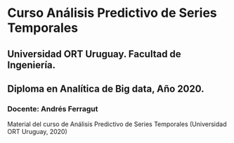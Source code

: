 # Curso Análisis Predictivo de Series Temporales

## Universidad ORT Uruguay. Facultad de Ingeniería. 
## Diploma en Analítica de Big data, Año 2020.

### Docente: Andrés Ferragut

Material del curso de Análisis Predictivo de Series Temporales (Universidad ORT Uruguay, 2020)

